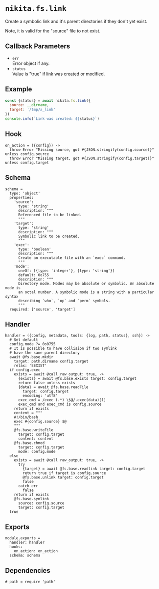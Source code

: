 
# `nikita.fs.link`

Create a symbolic link and it's parent directories if they don't yet
exist.

Note, it is valid for the "source" file to not exist.

## Callback Parameters

* `err`   
  Error object if any.   
* `status`   
  Value is "true" if link was created or modified.   

## Example

```js
const {status} = await nikita.fs.link({
  source: __dirname,
  target: '/tmp/a_link'
})
console.info(`Link was created: ${status}`)
```

## Hook

    on_action = ({config}) ->
      throw Error "Missing source, got #{JSON.stringify(config.source)}" unless config.source
      throw Error "Missing target, got #{JSON.stringify(config.target)}" unless config.target

## Schema

    schema =
      type: 'object'
      properties:
        'source':
          type: 'string'
          description: """
          Referenced file to be linked.
          """
        'target':
          type: 'string'
          description: """
          Symbolic link to be created.
          """
        'exec':
          type: 'boolean'
          description: """
          Create an executable file with an `exec` command.
          """
        'mode':
          oneOf: [{type: 'integer'}, {type: 'string'}]
          default: 0o755
          description: """
          Directory mode. Modes may be absolute or symbolic. An absolute mode is
          an octal number. A symbolic mode is a string with a particular syntax
          describing `who`, `op` and `perm` symbols.
          """
      required: ['source', 'target']

## Handler

    handler = ({config, metadata, tools: {log, path, status}, ssh}) ->
      # Set default
      config.mode ?= 0o0755
      # It is possible to have collision if two symlink
      # have the same parent directory
      await @fs.base.mkdir
        target: path.dirname config.target
        relax: 'EEXIST'
      if config.exec
        exists = await @call raw_output: true, ->
          {exists} = await @fs.base.exists target: config.target
          return false unless exists
          {data} = await @fs.base.readFile
            target: config.target
            encoding: 'utf8'
          exec_cmd = /exec (.*) \$@/.exec(data)[1]
          exec_cmd and exec_cmd is config.source
        return if exists
        content = """
        #!/bin/bash
        exec #{config.source} $@
        """
        @fs.base.writeFile
          target: config.target
          content: content
        @fs.base.chmod
          target: config.target
          mode: config.mode
      else
        exists = await @call raw_output: true, ->
          try
            {target} = await @fs.base.readlink target: config.target
            return true if target is config.source
            @fs.base.unlink target: config.target
            false
          catch err
            false
        return if exists
        @fs.base.symlink
          source: config.source
          target: config.target
      true

## Exports

    module.exports =
      handler: handler
      hooks:
        on_action: on_action
      schema: schema

## Dependencies

    # path = require 'path'
